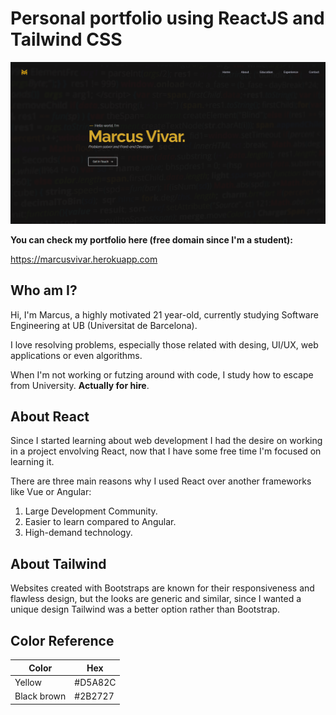 # Personal portfolio using ReactJS and Tailwind CSS

![alt text](https://github.com/Topiksit0/Portfolio/blob/master/src/assets/landingpage.png?raw=true)

**You can check my portfolio here (free domain since I'm a student):**

https://marcusvivar.herokuapp.com

## Who am I?

Hi, I'm Marcus, a highly motivated 21 year-old, currently studying Software Engineering at UB (Universitat de Barcelona).

I love resolving problems, especially those related with desing, UI/UX, web applications or even algorithms.

When I'm not working or futzing around with code, I study how to escape from University. **Actually for hire**.

## About React

Since I started learning about web development I had the desire on working in a project envolving React, now that I have some free time I'm focused on learning it.

There are three main reasons why I used React over another frameworks like Vue or Angular:
1. Large Development Community.
2. Easier to learn compared to Angular.
3. High-demand technology.


## About Tailwind

Websites created with Bootstraps are known for their responsiveness and flawless design, but the looks are generic and similar, since I wanted a unique design Tailwind was a better option rather than Bootstrap.

## Color Reference

|Color |Hex|
|-----|--------|
|Yellow |#D5A82C      |
|Black brown  |#2B2727      |
